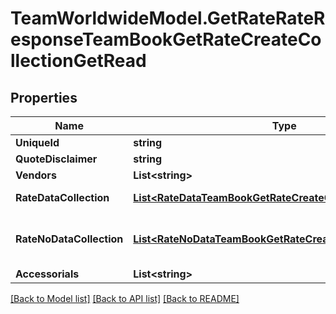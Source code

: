 # TeamWorldwideModel.GetRateRateResponseTeamBookGetRateCreateCollectionGetRead
## Properties

Name | Type | Description | Notes
------------ | ------------- | ------------- | -------------
**UniqueId** | **string** |  | [optional] 
**QuoteDisclaimer** | **string** |  | [optional] 
**Vendors** | **List&lt;string&gt;** |  | [optional] 
**RateDataCollection** | [**List&lt;RateDataTeamBookGetRateCreateCollectionGetRead&gt;**](RateDataTeamBookGetRateCreateCollectionGetRead.md) | Rates from provider | [optional] 
**RateNoDataCollection** | [**List&lt;RateNoDataTeamBookGetRateCreateCollectionGetRead&gt;**](RateNoDataTeamBookGetRateCreateCollectionGetRead.md) | No rates available from provider | [optional] 
**Accessorials** | **List&lt;string&gt;** |  | [optional] 

[[Back to Model list]](../README.md#documentation-for-models) [[Back to API list]](../README.md#documentation-for-api-endpoints) [[Back to README]](../README.md)

